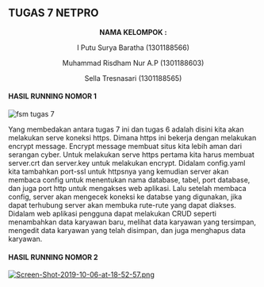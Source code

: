 ## TUGAS 7 NETPRO ##

<p align="center"
  <a><strong>  NAMA KELOMPOK :  </strong></a> 
</p>
<p align="center">
  <a>  I Putu Surya Baratha (1301188566)  </a> 
</p> 

<p align="center">
  <a>  Muhammad Risdham Nur A.P (1301188603)  </a> 
</p>

<p align="center">
  <a>  Sella Tresnasari  (1301188565)  </a> 
</p> 

#### HASIL RUNNING NOMOR 1 ####

![fsm tugas 7](https://user-images.githubusercontent.com/54678313/66270837-0cd21d80-e882-11e9-8d50-a907757d6357.jpg)

Yang membedakan antara tugas 7 ini dan tugas 6 adalah disini kita akan melakukan serve koneksi https. Dimana https ini bekerja dengan melakukan encrypt message. Encrypt message membuat situs kita lebih aman dari serangan cyber. Untuk melakukan serve https pertama kita harus membuat server.crt dan server.key untuk melakukan encrypt.
Didalam config.yaml kita tambahkan port-ssl untuk httpsnya yang kemudian server akan membaca config untuk menentukan nama database, tabel, port database, dan juga port http untuk mengakses web aplikasi. Lalu setelah membaca config, server akan mengecek koneksi ke databse yang digunakan, jika dapat terhubung server akan membuka rute-rute yang dapat diakses. Didalam web aplikasi pengguna dapat melakukan CRUD seperti menambahkan data karyawan baru, melihat data karyawan yang tersimpan, mengedit data karyawan yang telah disimpan, dan juga menghapus data karyawan.


#### HASIL RUNNING NOMOR 2 ####

[![Screen-Shot-2019-10-06-at-18-52-57.png](https://i.postimg.cc/vmC2L0RW/Screen-Shot-2019-10-06-at-18-52-57.png)](https://postimg.cc/8FBbTBz5)
